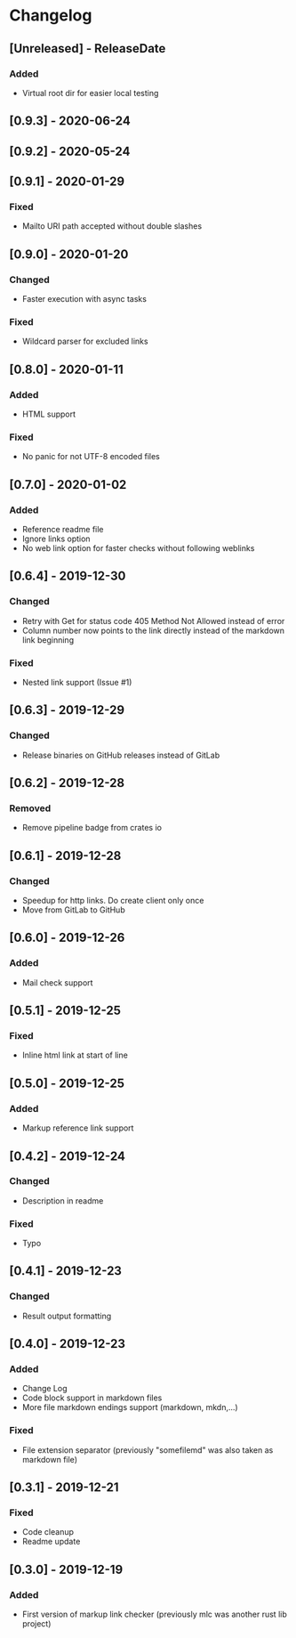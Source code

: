 <!-- The changelog shall follow the recommendations described here: https://keepachangelog.com/en/1.0.0/ 
Types for Changes:
- Added
- Changed
- Deprecated
- Removed
- Fixed
- Security
-->

# Changelog

<!-- next-header -->

## [Unreleased] - ReleaseDate

### Added

* Virtual root dir for easier local testing

## [0.9.3] - 2020-06-24

## [0.9.2] - 2020-05-24

## [0.9.1] - 2020-01-29

### Fixed

* Mailto URI path accepted without double slashes

## [0.9.0] - 2020-01-20

### Changed

* Faster execution with async tasks

### Fixed

* Wildcard parser for excluded links

## [0.8.0] - 2020-01-11

### Added

* HTML support

### Fixed

* No panic for not UTF-8 encoded files

## [0.7.0] - 2020-01-02

### Added

* Reference readme file
* Ignore links option
* No web link option for faster checks without following weblinks

## [0.6.4] - 2019-12-30

### Changed

* Retry with Get for status code 405 Method Not Allowed instead of error
* Column number now points to the link directly instead of the markdown link beginning

### Fixed

* Nested link support (Issue #1)

## [0.6.3] - 2019-12-29

### Changed

* Release binaries on GitHub releases instead of GitLab

## [0.6.2] - 2019-12-28

### Removed

* Remove pipeline badge from crates io

## [0.6.1] - 2019-12-28

### Changed

* Speedup for http links. Do create client only once
* Move from GitLab to GitHub

## [0.6.0] - 2019-12-26

### Added

* Mail check support

## [0.5.1] - 2019-12-25

### Fixed

* Inline html link at start of line

## [0.5.0] - 2019-12-25

### Added

* Markup reference link support

## [0.4.2] - 2019-12-24

### Changed

* Description in readme

### Fixed

* Typo

## [0.4.1] - 2019-12-23

### Changed

* Result output formatting

## [0.4.0] - 2019-12-23

### Added

* Change Log
* Code block support in markdown files
* More file markdown endings support (markdown, mkdn,...)

### Fixed

* File extension separator (previously "somefilemd" was also taken as markdown file)

## [0.3.1] - 2019-12-21

### Fixed

* Code cleanup
* Readme update

## [0.3.0] - 2019-12-19

### Added

* First version of markup link checker (previously mlc was another rust lib project)
